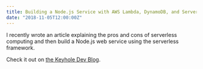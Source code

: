 ```yaml
---
title: Building a Node.js Service with AWS Lambda, DynamoDB, and Serverless Framework
date: "2018-11-05T12:00:00Z"
---
```


I recently wrote an article explaining the pros and cons of serverless computing and then build a Node.js web service using the serverless framework.  

Check it out on [the Keyhole Dev Blog](https://keyholesoftware.com/2018/11/05/building-a-node-js-service-with-aws-lambda-dynamodb-and-serverless-framework/).